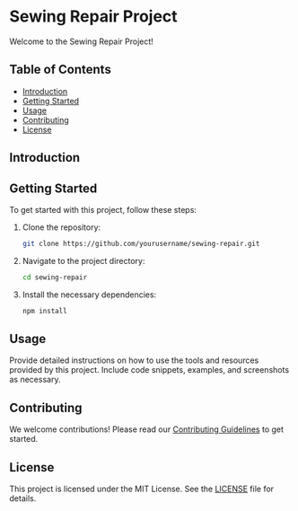 # Sewing Repair Project

Welcome to the Sewing Repair Project!

## Table of Contents

- [Introduction](#introduction)
- [Getting Started](#getting-started)
- [Usage](#usage)
- [Contributing](#contributing)
- [License](#license)

## Introduction



## Getting Started

To get started with this project, follow these steps:

1. Clone the repository:
    ```sh
    git clone https://github.com/yourusername/sewing-repair.git
    ```
2. Navigate to the project directory:
    ```sh
    cd sewing-repair
    ```
3. Install the necessary dependencies:
    ```sh
    npm install
    ```

## Usage

Provide detailed instructions on how to use the tools and resources provided by this project. Include code snippets, examples, and screenshots as necessary.

## Contributing

We welcome contributions! Please read our [Contributing Guidelines](CONTRIBUTING.md) to get started.

## License

This project is licensed under the MIT License. See the [LICENSE](LICENSE) file for details.
